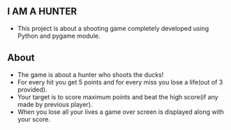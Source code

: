 ## I AM A HUNTER

* This project is about a shooting game completely developed using Python and pygame module.

## About

- The game is about a hunter who shoots the ducks!
- For every hit you get 5 points and for every miss you lose a life(out of 3 provided).
- Your target is to score maximum points and beat the high score(if any made by previous player).
- When you lose all your lives a game over screen is displayed along with your score.
